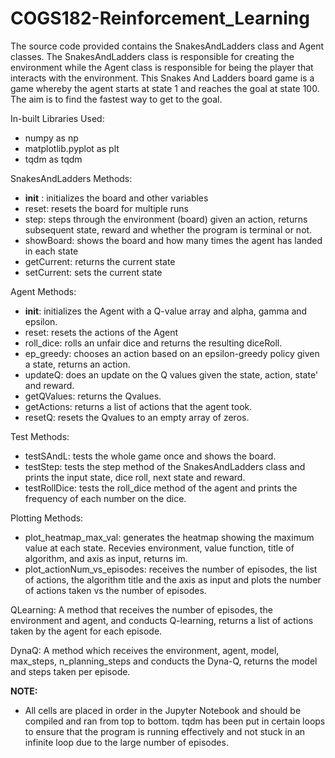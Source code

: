 # COGS182-Reinforcement_Learning

The source code provided contains the SnakesAndLadders class and Agent classes. The SnakesAndLadders class is responsible for creating the environment while the Agent class is responsible for being the player that interacts with the environment. This Snakes And Ladders board game is a game whereby the agent starts at state 1 and reaches the goal at state 100. The aim is to find the fastest way to get to the goal.

In-built Libraries Used:
- numpy as np
- matplotlib.pyplot as plt
- tqdm as tqdm

SnakesAndLadders Methods:
- __init__ : initializes the board and other variables
- reset: resets the board for multiple runs
- step: steps through the environment (board) given an action, returns subsequent state, reward and whether the program is terminal or not.
- showBoard: shows the board and how many times the agent has landed in each state
- getCurrent: returns the current state
- setCurrent: sets the current state

Agent Methods:
- __init__: initializes the Agent with a Q-value array and alpha, gamma and epsilon.
- reset: resets the actions of the Agent
- roll_dice: rolls an unfair dice and returns the resulting diceRoll.
- ep_greedy: chooses an action based on an epsilon-greedy policy given a state, returns an action.
- updateQ: does an update on the Q values given the state, action, state' and reward.
- getQValues: returns the Qvalues.
- getActions: returns a list of actions that the agent took.
- resetQ: resets the Qvalues to an empty array of zeros.

Test Methods:
- testSAndL: tests the whole game once and shows the board.
- testStep: tests the step method of the SnakesAndLadders class and prints the input state, dice roll, next state and reward.
- testRollDice: tests the roll_dice method of the agent and prints the frequency of each number on the dice.

Plotting Methods:
- plot_heatmap_max_val: generates the heatmap showing the maximum value at each state. Recevies environment, value function, title of algorithm, and axis as input, returns im.
- plot_actionNum_vs_episodes: receives the number of episodes, the list of actions, the algorithm title and the axis as input and plots the number of actions taken vs the number of episodes.

QLearning:
A method that receives the number of episodes, the environment and agent, and conducts Q-learning, returns a list of actions taken by the agent for each episode.

DynaQ:
A method which receives the environment, agent, model, max_steps, n_planning_steps and conducts the Dyna-Q, returns the model and steps taken per episode.

__NOTE:__
- All cells are placed in order in the Jupyter Notebook and should be compiled and ran from top to bottom. tqdm has been put in certain loops to ensure that the program is running effectively and not stuck in an infinite loop due to the large number of episodes.
